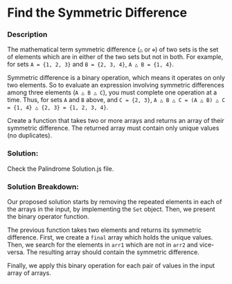 # Find the Symmetric Difference

### Description

The mathematical term symmetric difference (`△` or `⊕`) of two sets is the set of elements which are in either of the two sets but not in both. For example, for sets `A = {1, 2, 3}` and `B = {2, 3, 4}`, `A △ B = {1, 4}`.

Symmetric difference is a binary operation, which means it operates on only two elements. So to evaluate an expression involving symmetric differences among three elements (`A △ B △ C`), you must complete one operation at a time. Thus, for sets `A` and `B` above, and `C = {2, 3}`, `A △ B △ C = (A △ B) △ C = {1, 4} △ {2, 3} = {1, 2, 3, 4}`.

Create a function that takes two or more arrays and returns an array of their symmetric difference. The returned array must contain only unique values (no duplicates).

### Solution:

Check the Palindrome Solution.js file.

### Solution Breakdown:

Our proposed solution starts by removing the repeated elements in each of the arrays in the input, by implementing the `Set` object. Then, we present the binary operator function.

The previous function takes two elements and returns its symmetric difference. First, we create a `final` array which holds the unique values. Then, we search for the elements in `arr1` which are not in `arr2` and vice-versa. The resulting array should contain the symmetric difference.

Finally, we apply this binary operation for each pair of values in the input array of arrays.

